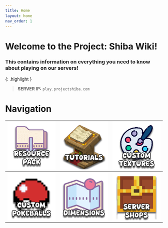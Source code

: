 ```yaml
---
title: Home
layout: home
nav_order: 1
---
```


# Welcome to the Project: Shiba Wiki! 
### This contains information on everything you need to know about playing on our servers!

{: .highlight }
> **SERVER IP:** `play.projectshiba.com`

# Navigation

| [![Image](/images/resource_pack_icon.png)](https://wiki.projectshiba.com/tutorials/resource_pack)  | [![Image](/images/tutorials_nav_icon.png)](https://wiki.projectshiba.com/tutorials/tutorials) | [![Image](/images/custom_textures_icon.png)](https://wiki.projectshiba.com/tutorials/tutorials) |
|:---------------------------------------------------------------------------------------------------|:----------------------------------------------------------------------------------------------|:------------------------------------------------------------------------------------------------|
| [![Image](/images/custom_pokeballs_icon.png)](https://wiki.projectshiba.com/pokeballs/pokeballs)   | [![Image](/images/dimensions_icon.png)](https://wiki.projectshiba.com/tutorials/tutorials)    | [![Image](/images/server_shops_icon.png)](https://wiki.projectshiba.com/tutorials/tutorials)    |